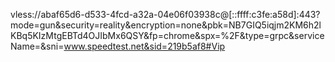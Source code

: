 vless://abaf65d6-d533-4fcd-a32a-04e06f03938c@[::ffff:c3fe:a58d]:443?mode=gun&security=reality&encryption=none&pbk=NB7GIQ5iqjm2KM6h2lKBq5KIzMtgEBTd4OJIbMx6QSY&fp=chrome&spx=%2F&type=grpc&serviceName=&sni=www.speedtest.net&sid=219b5af8#Vip

